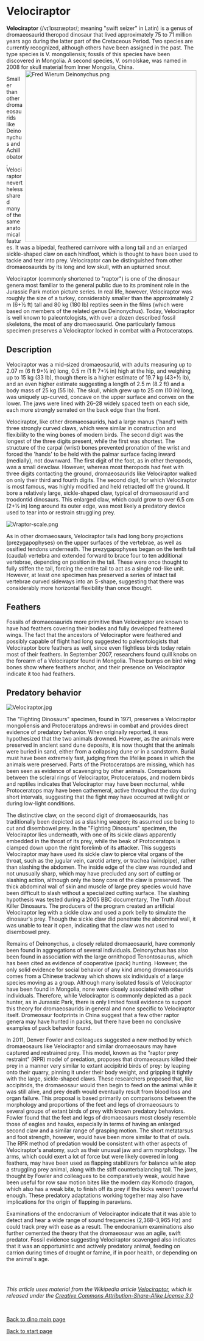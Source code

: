 # Velociraptor

**Velociraptor** (/vɪˈlɒsɪræptər/; meaning "swift seizer" in Latin) is a genus of dromaeosaurid theropod dinosaur that lived approximately 75 to 71 million years ago during the latter part of the Cretaceous Period. Two species are currently recognized, although others have been assigned in the past. The type species is V. mongoliensis; fossils of this species have been discovered in Mongolia. A second species, V. osmolskae, was named in 2008 for skull material from Inner Mongolia, China.
<img align="right" src="https://upload.wikimedia.org/wikipedia/commons/thumb/0/0f/Fred_Wierum_Deinonychus.png/1200px-Fred_Wierum_Deinonychus.png" alt="Fred Wierum Deinonychus.png" width="450" hspace="5">

Smaller than other dromaeosaurids like Deinonychus and Achillobator, Velociraptor nevertheless shared many of the same anatomical features. It was a bipedal, feathered carnivore with a long tail and an enlarged sickle-shaped claw on each hindfoot, which is thought to have been used to tackle and tear into prey. Velociraptor can be distinguished from other dromaeosaurids by its long and low skull, with an upturned snout.

Velociraptor (commonly shortened to "raptor") is one of the dinosaur genera most familiar to the general public due to its prominent role in the Jurassic Park motion picture series. In real life, however, Velociraptor was roughly the size of a turkey, considerably smaller than the approximately 2 m (6+1⁄2 ft) tall and 80 kg (180 lb) reptiles seen in the films (which were based on members of the related genus Deinonychus). Today, Velociraptor is well known to paleontologists, with over a dozen described fossil skeletons, the most of any dromaeosaurid. One particularly famous specimen preserves a Velociraptor locked in combat with a Protoceratops. 


## Description

Velociraptor was a mid-sized dromaeosaurid, with adults measuring up to 2.07 m (6 ft 9+1⁄2 in) long, 0.5 m (1 ft 7+1⁄2 in) high at the hip, and weighing up to 15 kg (33 lb), though there is a higher estimate of 19.7 kg (43+1⁄2 lb), and an even higher estimate suggesting a length of 2.5 m (8.2 ft) and a body mass of 25 kg (55 lb). The skull, which grew up to 25 cm (10 in) long, was uniquely up-curved, concave on the upper surface and convex on the lower. The jaws were lined with 26–28 widely spaced teeth on each side, each more strongly serrated on the back edge than the front.

Velociraptor, like other dromaeosaurids, had a large manus ('hand') with three strongly curved claws, which were similar in construction and flexibility to the wing bones of modern birds. The second digit was the longest of the three digits present, while the first was shortest. The structure of the carpal (wrist) bones prevented pronation of the wrist and forced the 'hands' to be held with the palmar surface facing inward (medially), not downward. The first digit of the foot, as in other theropods, was a small dewclaw. However, whereas most theropods had feet with three digits contacting the ground, dromaeosaurids like Velociraptor walked on only their third and fourth digits. The second digit, for which Velociraptor is most famous, was highly modified and held retracted off the ground. It bore a relatively large, sickle-shaped claw, typical of dromaeosaurid and troodontid dinosaurs. This enlarged claw, which could grow to over 6.5 cm (2+1⁄2 in) long around its outer edge, was most likely a predatory device used to tear into or restrain struggling prey.

<img src="https://upload.wikimedia.org/wikipedia/commons/a/a6/Vraptor-scale.png" alt="Vraptor-scale.png">

As in other dromaeosaurs, Velociraptor tails had long bony projections (prezygapophyses) on the upper surfaces of the vertebrae, as well as ossified tendons underneath. The prezygapophyses began on the tenth tail (caudal) vertebra and extended forward to brace four to ten additional vertebrae, depending on position in the tail. These were once thought to fully stiffen the tail, forcing the entire tail to act as a single rod-like unit. However, at least one specimen has preserved a series of intact tail vertebrae curved sideways into an S-shape, suggesting that there was considerably more horizontal flexibility than once thought. 
## Feathers

Fossils of dromaeosaurids more primitive than Velociraptor are known to have had feathers covering their bodies and fully developed feathered wings. The fact that the ancestors of Velociraptor were feathered and possibly capable of flight had long suggested to paleontologists that Velociraptor bore feathers as well, since even flightless birds today retain most of their feathers. In September 2007, researchers found quill knobs on the forearm of a Velociraptor found in Mongolia. These bumps on bird wing bones show where feathers anchor, and their presence on Velociraptor indicate it too had feathers. 

## Predatory behavior

<img src="https://upload.wikimedia.org/wikipedia/commons/a/ad/Velociraptor.jpg" alt="Velociraptor.jpg">

The "Fighting Dinosaurs" specimen, found in 1971, preserves a Velociraptor mongoliensis and Protoceratops andrewsi in combat and provides direct evidence of predatory behavior. When originally reported, it was hypothesized that the two animals drowned. However, as the animals were preserved in ancient sand dune deposits, it is now thought that the animals were buried in sand, either from a collapsing dune or in a sandstorm. Burial must have been extremely fast, judging from the lifelike poses in which the animals were preserved. Parts of the Protoceratops are missing, which has been seen as evidence of scavenging by other animals. Comparisons between the scleral rings of Velociraptor, Protoceratops, and modern birds and reptiles indicates that Velociraptor may have been nocturnal, while Protoceratops may have been cathemeral, active throughout the day during short intervals, suggesting that the fight may have occurred at twilight or during low-light conditions.

The distinctive claw, on the second digit of dromaeosaurids, has traditionally been depicted as a slashing weapon; its assumed use being to cut and disembowel prey. In the "Fighting Dinosaurs" specimen, the Velociraptor lies underneath, with one of its sickle claws apparently embedded in the throat of its prey, while the beak of Protoceratops is clamped down upon the right forelimb of its attacker. This suggests Velociraptor may have used its sickle claw to pierce vital organs of the throat, such as the jugular vein, carotid artery, or trachea (windpipe), rather than slashing the abdomen. The inside edge of the claw was rounded and not unusually sharp, which may have precluded any sort of cutting or slashing action, although only the bony core of the claw is preserved. The thick abdominal wall of skin and muscle of large prey species would have been difficult to slash without a specialized cutting surface. The slashing hypothesis was tested during a 2005 BBC documentary, The Truth About Killer Dinosaurs. The producers of the program created an artificial Velociraptor leg with a sickle claw and used a pork belly to simulate the dinosaur's prey. Though the sickle claw did penetrate the abdominal wall, it was unable to tear it open, indicating that the claw was not used to disembowel prey.


Remains of Deinonychus, a closely related dromaeosaurid, have commonly been found in aggregations of several individuals. Deinonychus has also been found in association with the large ornithopod Tenontosaurus, which has been cited as evidence of cooperative (pack) hunting. However, the only solid evidence for social behavior of any kind among dromaeosaurids comes from a Chinese trackway which shows six individuals of a large species moving as a group. Although many isolated fossils of Velociraptor have been found in Mongolia, none were closely associated with other individuals. Therefore, while Velociraptor is commonly depicted as a pack hunter, as in Jurassic Park, there is only limited fossil evidence to support this theory for dromaeosaurids in general and none specific to Velociraptor itself. Dromeosaur footprints in China suggest that a few other raptor genera may have hunted in packs, but there have been no conclusive examples of pack behavior found.


In 2011, Denver Fowler and colleagues suggested a new method by which dromaeosaurs like Velociraptor and similar dromaeosaurs may have captured and restrained prey. This model, known as the "raptor prey restraint" (RPR) model of predation, proposes that dromaeosaurs killed their prey in a manner very similar to extant accipitrid birds of prey: by leaping onto their quarry, pinning it under their body weight, and gripping it tightly with the large, sickle-shaped claws. These researchers proposed that, like accipitrids, the dromaeosaur would then begin to feed on the animal while it was still alive, and prey death would eventually result from blood loss and organ failure. This proposal is based primarily on comparisons between the morphology and proportions of the feet and legs of dromaeosaurs to several groups of extant birds of prey with known predatory behaviors. Fowler found that the feet and legs of dromaeosaurs most closely resemble those of eagles and hawks, especially in terms of having an enlarged second claw and a similar range of grasping motion. The short metatarsus and foot strength, however, would have been more similar to that of owls. The RPR method of predation would be consistent with other aspects of Velociraptor's anatomy, such as their unusual jaw and arm morphology. The arms, which could exert a lot of force but were likely covered in long feathers, may have been used as flapping stabilizers for balance while atop a struggling prey animal, along with the stiff counterbalancing tail. The jaws, thought by Fowler and colleagues to be comparatively weak, would have been useful for row saw motion bites like the modern day Komodo dragon, which also has a weak bite, to finish off its prey if the kicks weren't powerful enough. These predatory adaptations working together may also have implications for the origin of flapping in paravians.

Examinations of the endocranium of Velociraptor indicate that it was able to detect and hear a wide range of sound frequencies (2,368–3,965 Hz) and could track prey with ease as a result. The endocranium examinations also further cemented the theory that the dromaeosaur was an agile, swift predator. Fossil evidence suggesting Velociraptor scavenged also indicates that it was an opportunistic and actively predatory animal, feeding on carrion during times of drought or famine, if in poor health, or depending on the animal's age. 



<br>
<br>


_This article uses material from the Wikipedia article [Velociraptor](https://en.wikipedia.org/wiki/Velociraptor), which is released under the [Creative Commons Attribution-Share-Alike License 3.0](https://creativecommons.org/licenses/by-sa/3.0/")_

<br>


[Back to dino main page](/../dinos.md)

[Back to start page](/../../index.md)

